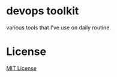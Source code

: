 devops toolkit
==============

various tools that I've use on daily routine.

License
=======

[MIT License](https://widnyana.mit-license.org)